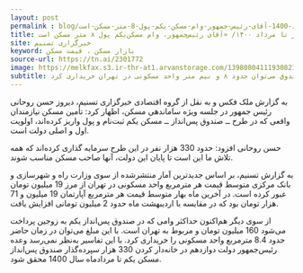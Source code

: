 ```yaml
---
layout: post
permalink : blog/امید-واهی-برای-خانه-دارشدن-330هزار-نفر-تا-مرداد-1400-آقای-رئیس-جمهور-وام-مسکن-یکم-پول-8-متر-مسکن-است
title: امید واهی برای خانه‌دارشدن ۳۳۰هزار نفر تا مرداد ۱۴۰۰/ «آقای رئیس‌جمهور، وام مسکن‌یکم پول ۸ متر مسکن است»
site: خبرگزاری تسنیم
keyword: بازار مسکن ، قیمت مسکن
source-url: https://tn.ai/2301772
image: https://melkfax.s3.ir-thr-at1.arvanstorage.com/1398080411193082118745854.jpg
subtitle: در حالی رئیس‌جمهور خانه‌دار کردن سپرده‌گذاران صندوق پس‌انداز یکم را یکی از اولویت‌های دولت اعلام کرده است که با وام این صندوق می‌توان حدود ۸ و نیم متر واحد مسکونی در تهران خریداری کرد.
---
```

به گزارش ملک فکس و به نقل از  گروه اقتصادی خبرگزاری تسنیم، دیروز حسن روحانی رئیس جمهور در جلسه ویژه ساماندهی مسکن، اظهار کرد: تأمین مسکن نیازمندان واقعی که در طرح ــ صندوق پس‌انداز ــ مسکن یکم ثبت‌نام و پول واریز کرده‌اند، اولویت اول و اصلی دولت است.

حسن روحانی افزود: حدود 330 هزار نفر در این طرح سرمایه گذاری کرده‌اند که همه تلاش ما این است تا پایان این دولت، آنها صاحب مسکن مناسب شوند.

به گزارش تسنیم، بر اساس جدیدترین آمار منتشرشده از سوی وزارت راه و شهرسازی و بانک مرکزی متوسط قیمت هر مترمربع واحد مسکونی در تهران از مرز 19 میلیون تومان عبور کرده است. در آخرین ماه بهار متوسط قیمت هر مترمربع آپارتمان 19 میلیون و 71 هزار تومان بود که در مقایسه با اردیبهشت ماه حدود 2 میلیون تومانی افزایش یافت.

از سوی دیگر ‌هم‌اکنون حداکثر وامی که در صندوق پس‌انداز یکم به زوجین پرداخت می‌شود 160 میلیون تومان و مربوط به تهران است. با این مبلغ می‌توان در زمان حاضر حدود 8.4 مترمربع واحد مسکونی را خریداری کرد. با این تفاسیر به‌نظر نمی‌رسد وعده رئیس‌جمهور دولت دوازدهم در خانه‌دار کردن 330 هزار سپرده‌گذار صندوق پس‌انداز مسکن یکم تا مردادماه سال 1400 محقق شود.